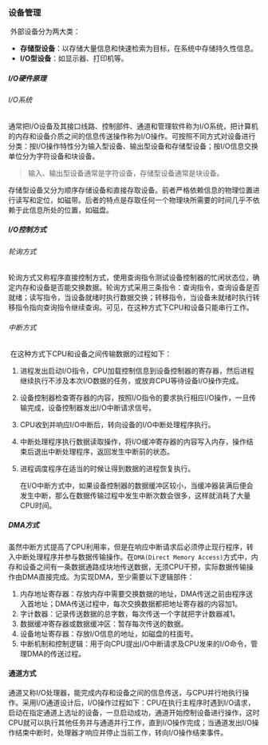 ### 设备管理

​	外部设备分为两大类：

- **存储型设备**：以存储大量信息和快速检索为目标，在系统中存储持久性信息。
- **I/O型设备**：如显示器、打印机等。

##### I/O硬件原理

###### 	I/O系统

​	通常把I/O设备及其接口线路、控制部件、通道和管理软件称为I/O系统，把计算机的内存和设备介质之间的信息传送操作称为I/O操作。可按照不同方式对设备进行分类：按I/O操作特性分为输入型设备、输出型设备和存储型设备；按I/O信息交换单位分为字符设备和块设备。

> 输入、输出型设备通常是字符设备，存储型设备通常是块设备。

存储型设备又分为顺序存储设备和直接存取设备。前者严格依赖信息的物理位置进行读写和定位，如磁带。后者的特点是存取任何一个物理块所需要的时间几乎不依赖于此信息所处的位置，如磁盘。

##### I/O控制方式

###### 	轮询方式

​	轮询方式又称程序直接控制方式，使用查询指令测试设备控制器的忙闲状态位，确定内存和设备是否能交换数据。轮询方式采用三条指令：查询指令，查询设备是否就绪；读写指令，当设备就绪时执行数据交换；转移指令，当设备未就绪时执行转移指令指向查询指令继续查询。可见，在这种方式下CPU和设备只能串行工作。

###### 	中断方式

​	在这种方式下CPU和设备之间传输数据的过程如下：

1. 进程发出启动I/O指令，CPU加载控制信息到设备控制器的寄存器，然后进程继续执行不涉及本次I/O数据的任务，或放弃CPU等待设备I/O操作完成。
2. 设备控制器检查寄存器的内容，按照I/O指令的要求执行相应I/O操作，一旦传输完成，设备控制器发出I/O中断请求信号。
3. CPU收到并响应I/O中断后，转向设备的I/O中断处理程序执行。
4. 中断处理程序执行数据读取操作，将I/O缓冲寄存器的内容写入内存，操作结束后退出中断处理程序，返回发生中断前的状态。
5. 进程调度程序在适当的时候让得到数据的进程恢复执行。

   在I/O中断方式中，如果设备控制器的数据缓冲区较小，当缓冲器装满后便会发生中断，那么在数据传输过程中发生中断次数会很多，这样就消耗了大量CPU时间。

##### DMA方式

​	虽然中断方式提高了CPU利用率，但是在响应中断请求后必须停止现行程序，转入中断处理程序并参与数据传输操作。在`DMA(Direct Memory Access)`方式中，内存和设备之间有一条数据通路成块地传送数据，无须CPU干预，实际数据传输操作由DMA直接完成。为实现DMA，至少需要以下逻辑部件：

1. 内存地址寄存器：存放内存中需要交换数据的地址，DMA传送之前由程序送入首地址；DMA传送过程中，每次交换数据都把地址寄存器的内容加1。
2. 字计数器：记录传送数据的总字数，每次传送一个字就把字计数器减1。
3. 数据缓冲寄存器或数据缓冲区：暂存每次传送的数据。
4. 设备地址寄存器：存放I/O信息的地址，如磁盘的柱面号。
5. 中断机制和控制逻辑：用于向CPU提出I/O中断请求及CPU发来的I/O命令，管理DMA的传送过程。

#### 通道方式

​	通道又称I/O处理器，能完成内存和设备之间的信息传送，与CPU并行地执行操作。采用I/O通道设计后，I/O操作过程如下：CPU在执行主程序时遇到I/O请求，启动在指定通道上选址的设备，一旦启动成功，通道开始控制设备进行操作，这时CPU就可以执行其他任务并与通道并行工作，直到I/O操作完成；当通道发出I/O操作结束中断时，处理器才响应并停止当前工作，转向I/O操作结束事件。

